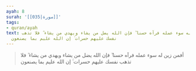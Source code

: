 ```yaml
---
ayah: 8
surah: '[[035|سورة]]'
tags:
- quran/ayah
text: أفمن زين له سوء عمله فرآه حسنا ۖ فإن الله يضل من يشاء ويهدي من يشاء ۖ فلا تذهب
  نفسك عليهم حسرات ۚ إن الله عليم بما يصنعون
---
```

> أفمن زين له سوء عمله فرآه حسنا ۖ فإن الله يضل من يشاء ويهدي من يشاء ۖ فلا تذهب نفسك عليهم حسرات ۚ إن الله عليم بما يصنعون
